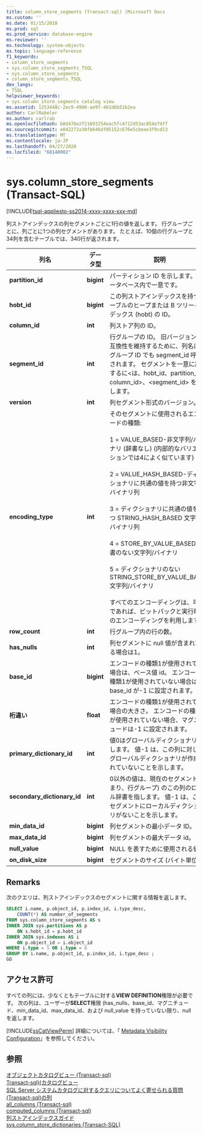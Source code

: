 ```yaml
---
title: column_store_segments (Transact-sql) |Microsoft Docs
ms.custom: ''
ms.date: 01/15/2018
ms.prod: sql
ms.prod_service: database-engine
ms.reviewer: ''
ms.technology: system-objects
ms.topic: language-reference
f1_keywords:
- column_store_segments
- sys.column_store_segments_TSQL
- sys.column_store_segments
- column_store_segments_TSQL
dev_langs:
- TSQL
helpviewer_keywords:
- sys.column_store_segments catalog view
ms.assetid: 1253448c-2ec9-4900-ae9f-461d6b51b2ea
author: CarlRabeler
ms.author: carlrab
ms.openlocfilehash: b8d476e2f21693254eac5fc4712d53ac854e74ff
ms.sourcegitcommit: e042272a38fb646df05152c676e5cbeae3f9cd13
ms.translationtype: MT
ms.contentlocale: ja-JP
ms.lasthandoff: 04/27/2020
ms.locfileid: "68140002"
---
```

# <a name="syscolumn_store_segments-transact-sql"></a>sys.column_store_segments (Transact-SQL)
[!INCLUDE[tsql-appliesto-ss2014-xxxx-xxxx-xxx-md](../../includes/tsql-appliesto-ss2014-xxxx-xxxx-xxx-md.md)]

列ストアインデックスの列セグメントごとに1行の値を返します。 行グループごとに、列ごとに1つの列セグメントがあります。 たとえば、10個の行グループと34列を含むテーブルでは、340行が返されます。 
  
|列名|データ型|説明|  
|-----------------|---------------|-----------------|  
|**partition_id**|**bigint**|パーティション ID を示します。 データベース内で一意です。|  
|**hobt_id**|**bigint**|この列ストアインデックスを持つテーブルのヒープまたは B ツリーインデックス (hobt) の ID。|  
|**column_id**|**int**|列ストア列の ID。|  
|**segment_id**|**int**|行グループの ID。 旧バージョンとの互換性を維持するために、列名は行グループ ID でも segment_id 呼び出されます。 セグメントを一意に識別するに\<は、hobt_id、partition_id、column_id>、<segment_id> を使用します。|  
|**version**|**int**|列セグメント形式のバージョン。|  
|**encoding_type**|**int**|そのセグメントに使用されるエンコードの種類:<br /><br /> 1 = VALUE_BASED-非文字列/バイナリ (辞書なし) (内部的なバリエーションでは4によく似ています)<br /><br /> 2 = VALUE_HASH_BASED-ディクショナリに共通の値を持つ非文字列/バイナリ列<br /><br /> 3 = ディクショナリに共通の値を持つ STRING_HASH_BASED 文字列/バイナリ列<br /><br /> 4 = STORE_BY_VALUE_BASED-辞書のない文字列/バイナリ<br /><br /> 5 = ディクショナリのない STRING_STORE_BY_VALUE_BASED 文字列/バイナリ<br /><br /> すべてのエンコーディングは、可能であれば、ビットパックと実行時間のエンコーディングを利用します。|  
|**row_count**|**int**|行グループ内の行の数。|  
|**has_nulls**|**int**|列セグメントに null 値が含まれている場合は1。|  
|**base_id**|**bigint**|エンコードの種類1が使用されている場合は、ベース値 id。  エンコードの種類1が使用されていない場合は、base_id が-1 に設定されます。|  
|**桁違い**|**float**|エンコードの種類1が使用されている場合の大きさ。  エンコードの種類1が使用されていない場合、マグニチュードは-1 に設定されます。|  
|**primary_dictionary_id**|**int**|値0はグローバルディクショナリを表します。 値-1 は、この列に対してグローバルディクショナリが作成されていないことを示します。|  
|**secondary_dictionary_id**|**int**|0以外の値は、現在のセグメント (つまり、行グループ) のこの列のローカル辞書を指します。 値-1 は、このセグメントにローカルディクショナリがないことを示します。|  
|**min_data_id**|**bigint**|列セグメントの最小データ ID。|  
|**max_data_id**|**bigint**|列セグメントの最大データ id。|  
|**null_value**|**bigint**|NULL を表すために使用される値。|  
|**on_disk_size**|**bigint**|セグメントのサイズ (バイト単位)。|  
  
## <a name="remarks"></a>Remarks  
 次のクエリは、列ストアインデックスのセグメントに関する情報を返します。  
  
```sql  
SELECT i.name, p.object_id, p.index_id, i.type_desc,   
    COUNT(*) AS number_of_segments  
FROM sys.column_store_segments AS s   
INNER JOIN sys.partitions AS p   
    ON s.hobt_id = p.hobt_id   
INNER JOIN sys.indexes AS i   
    ON p.object_id = i.object_id  
WHERE i.type = 5 OR i.type = 6  
GROUP BY i.name, p.object_id, p.index_id, i.type_desc ;  
GO  
```  
  
## <a name="permissions"></a>アクセス許可  
 すべての列には、少なくともテーブルに対する**VIEW DEFINITION**権限が必要です。 次の列は、ユーザーが**SELECT**権限 (has_nulls、base_id、マグニチュード、min_data_id、max_data_id、および null_value を持っていない限り、null を返します。  
  
 [!INCLUDE[ssCatViewPerm](../../includes/sscatviewperm-md.md)] 詳細については、「 [Metadata Visibility Configuration](../../relational-databases/security/metadata-visibility-configuration.md)」を参照してください。  
  
## <a name="see-also"></a>参照  
 [オブジェクトカタログビュー &#40;Transact-sql&#41;](../../relational-databases/system-catalog-views/object-catalog-views-transact-sql.md)   
 [Transact-sql&#41;&#40;カタログビュー](../../relational-databases/system-catalog-views/catalog-views-transact-sql.md)   
 [SQL Server システムカタログに対するクエリについてよく寄せられる質問](../../relational-databases/system-catalog-views/querying-the-sql-server-system-catalog-faq.md)   
 [&#40;Transact-sql&#41;の列](../../relational-databases/system-catalog-views/sys-columns-transact-sql.md)   
 [all_columns &#40;Transact-sql&#41;](../../relational-databases/system-catalog-views/sys-all-columns-transact-sql.md)   
 [computed_columns &#40;Transact-sql&#41;](../../relational-databases/system-catalog-views/sys-computed-columns-transact-sql.md)   
 [列ストアインデックスガイド](~/relational-databases/indexes/columnstore-indexes-overview.md)    
 [sys.column_store_dictionaries &#40;Transact-SQL&#41;](../../relational-databases/system-catalog-views/sys-column-store-dictionaries-transact-sql.md)  
  
  

